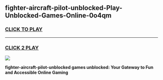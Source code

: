 
## fighter-aircraft-pilot-unblocked-Play-Unblocked-Games-Online-0o4qm
<h3>
<a href="https://premium76.site?title=fighter-aircraft-pilot-unblocked&ref=25A">CLICK TO PLAY</a></h3>
<hr>

<h3>
<a href="https://premium76.site?title=fighter-aircraft-pilot-unblocked&ref=25A">CLICK 2 PLAY</a>
  
</h3>

<a href="https://premium76.site?title=fighter-aircraft-pilot-unblocked&ref=25A"><img src="https://clearcache.store/games.png"></a>


**fighter-aircraft-pilot-unblocked games unblocked: Your Gateway to Fun and Accessible Online Gaming**
